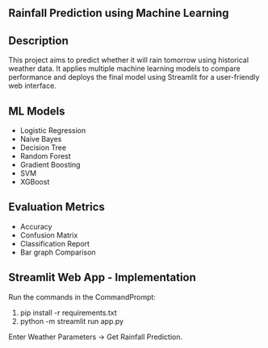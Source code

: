 ## Rainfall Prediction using Machine Learning 

## Description
This project aims to predict whether it will rain tomorrow using historical weather data. It applies multiple machine learning models to compare performance and deploys the final model using Streamlit for a user-friendly web interface.

## ML Models
- Logistic Regression
- Naive Bayes
- Decision Tree
- Random Forest
- Gradient Boosting
- SVM
- XGBoost

## Evaluation Metrics
- Accuracy
- Confusion Matrix
- Classification Report
- Bar graph Comparison

## Streamlit Web App - Implementation
Run the commands in the CommandPrompt:
1. pip install -r requirements.txt
2. python -m streamlit run app.py
   
Enter Weather Parameters → Get Rainfall Prediction.
